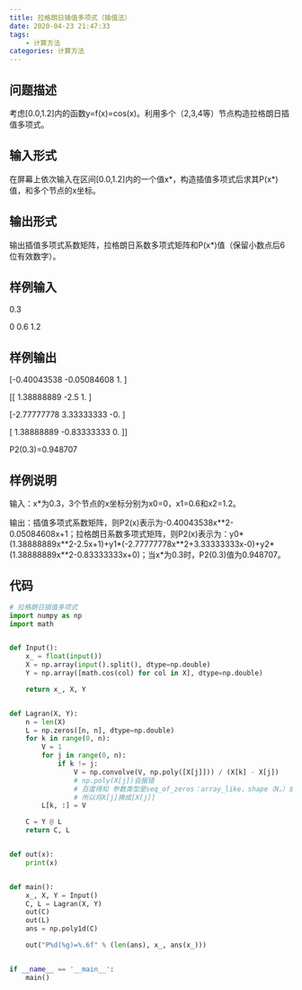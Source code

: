```yaml
---
title: 拉格朗日插值多项式（插值法）
date: 2020-04-23 21:47:33
tags:
	- 计算方法
categories: 计算方法
---
```


## 问题描述

考虑[0.0,1.2]内的函数y=f(x)=cos(x)。利用多个（2,3,4等）节点构造拉格朗日插值多项式。

<!-- more -->

## 输入形式

在屏幕上依次输入在区间[0.0,1.2]内的一个值x*，构造插值多项式后求其P(x*)值，和多个节点的x坐标。



## 输出形式

输出插值多项式系数矩阵，拉格朗日系数多项式矩阵和P(x*)值（保留小数点后6位有效数字）。

## 样例输入

0.3

0 0.6 1.2

## 样例输出

[-0.40043538 -0.05084608 1.    ]

[[ 1.38888889 -2.5     1.    ]

 [-2.77777778 3.33333333 -0.    ]

 [ 1.38888889 -0.83333333 0.    ]]

P2(0.3)=0.948707

## 样例说明

输入：x*为0.3，3个节点的x坐标分别为x0=0，x1=0.6和x2=1.2。

输出：插值多项式系数矩阵，则P2(x)表示为-0.40043538x\*\*2-0.05084608x+1；拉格朗日系数多项式矩阵，则P2(x)表示为：y0*(1.38888889x**2-2.5x+1)+y1\*(-2.77777778x\*\*2+3.33333333x-0)+y2\*(1.38888889x\*\*2-0.83333333x+0)；当x\*为0.3时，P2(0.3)值为0.948707。

## 代码

``` python
# 拉格朗日插值多项式
import numpy as np
import math


def Input():
    x_ = float(input())
    X = np.array(input().split(), dtype=np.double)
    Y = np.array([math.cos(col) for col in X], dtype=np.double)

    return x_, X, Y


def Lagran(X, Y):
    n = len(X)
    L = np.zeros([n, n], dtype=np.double)
    for k in range(0, n):
        V = 1
        for j in range(0, n):
            if k != j:
                V = np.convolve(V, np.poly([X[j]])) / (X[k] - X[j])
                # np.poly(X[j])会报错
                # 百度得知 参数类型是seq_of_zeros：array_like，shape（N，）或（N，N)
                # 所以将X[j]换成[X[j]]
        L[k, :] = V

    C = Y @ L
    return C, L


def out(x):
    print(x)


def main():
    x_, X, Y = Input()
    C, L = Lagran(X, Y)
    out(C)
    out(L)
    ans = np.poly1d(C)

    out("P%d(%g)=%.6f" % (len(ans), x_, ans(x_)))


if __name__ == '__main__':
    main()
```

